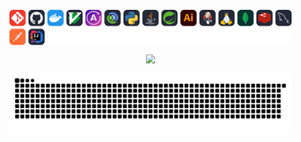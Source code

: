<p align="center">
  <a href="https://github.com/Sugayoiya">
    <picture>
      <source media="(prefers-color-scheme: dark)" srcset="https://raw.githubusercontent.com/Sugayoiya/Sugayoiya/skill/skill-icons-dark.svg">
      <source media="(prefers-color-scheme: light)" srcset="https://raw.githubusercontent.com/Sugayoiya/Sugayoiya/skill/skill-icons-light.svg">
      <img alt="github contribution grid snake animation" src="https://raw.githubusercontent.com/Sugayoiya/Sugayoiya/skill/skill-icons-dark.svg">
    </picture>
  </a>
  <!-- comes from https://github.com/Sugayoiya/skill-icons --> 
</p>

<p align="center">
  <a href="https://github.com/Sugayoiya">
    <img src="https://github-profile-trophy.vercel.app/?username=Sugayoiya&rank=-C,-B&theme=onedark&no-bg=true" />
  </a>
  <!-- comes from https://github.com/Sugayoiya/github-profile-trophy --> 
</p>


<picture>
  <source media="(prefers-color-scheme: dark)" srcset="https://raw.githubusercontent.com/Sugayoiya/Sugayoiya/output/github-contribution-grid-snake-dark.svg">
  <source media="(prefers-color-scheme: light)" srcset="https://raw.githubusercontent.com/Sugayoiya/Sugayoiya/output/github-contribution-grid-snake.svg">
  <img alt="github contribution grid snake animation" src="https://raw.githubusercontent.com/Sugayoiya/Sugayoiya/output/github-contribution-grid-snake.svg">
</picture>

<!--
**Sugayoiya/Sugayoiya** is a ✨ _special_ ✨ repository because its `README.md` (this file) appears on your GitHub profile.

Here are some ideas to get you started:

- 🔭 I’m currently working on ...
- 🌱 I’m currently learning ...
- 👯 I’m looking to collaborate on ...
- 🤔 I’m looking for help with ...
- 💬 Ask me about ...
- 📫 How to reach me: ...
- 😄 Pronouns: ...
- ⚡ Fun fact: ...
-->
